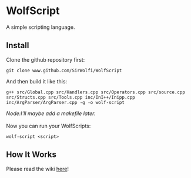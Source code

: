 # WolfScript
A simple scripting language. <br>

## Install
Clone the github repository first:
```
git clone www.github.com/SirWolfi/WolfScript
```
And then build it like this:
```
g++ src/Global.cpp src/Handlers.cpp src/Operators.cpp src/source.cpp src/Structs.cpp src/Tools.cpp inc/InI++/Inipp.cpp inc/ArgParser/ArgParser.cpp -g -o wolf-script
```
*Node:I'll maybe add a makefile later.* <br>
<br>
Now you can run your WolfScripts:
```
wolf-script <script>
```


## How It Works
Please read the wiki [here](www.github.com/SirWolfi/WolfScript/wiki/Introduction)! <br>

